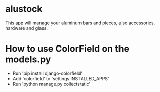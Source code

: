 # alustock
This app will manage your aluminum bars and pieces, also accessories, hardware and glass.

# How to use ColorField on the models.py
* Run 'pip install django-colorfield'
* Add 'colorfield' to 'settings.INSTALLED_APPS'
* Run 'python manage.py collectstatic'